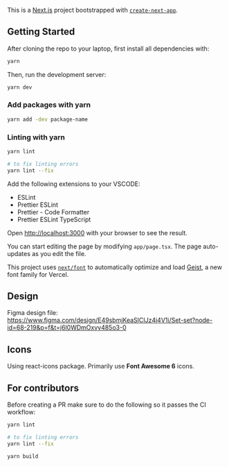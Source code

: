 This is a [Next.js](https://nextjs.org) project bootstrapped with [`create-next-app`](https://nextjs.org/docs/app/api-reference/cli/create-next-app).

## Getting Started

After cloning the repo to your laptop, first install all dependencies with:

```bash
yarn

```

Then, run the development server:

```bash
yarn dev

```

### Add packages with yarn

```bash
yarn add -dev package-name

```

### Linting with yarn

```bash
yarn lint

# to fix linting errors
yarn lint --fix
```

Add the following extensions to your VSCODE:

- ESLint
- Prettier ESLint
- Prettier - Code Formatter
- Prettier ESLint TypeScript

Open [http://localhost:3000](http://localhost:3000) with your browser to see the result.

You can start editing the page by modifying `app/page.tsx`. The page auto-updates as you edit the file.

This project uses [`next/font`](https://nextjs.org/docs/app/building-your-application/optimizing/fonts) to automatically optimize and load [Geist](https://vercel.com/font), a new font family for Vercel.

## Design

Figma design file: https://www.figma.com/design/E49sbmjKeaSlCIJz4j4V1i/Set-set?node-id=68-219&p=f&t=j6l0WDmOxvy485o3-0

## Icons

Using react-icons package. Primarily use **Font Awesome 6** icons.

## For contributors

Before creating a PR make sure to do the following so it passes the CI workflow:

```bash
yarn lint

# to fix linting errors
yarn lint --fix

yarn build
```
